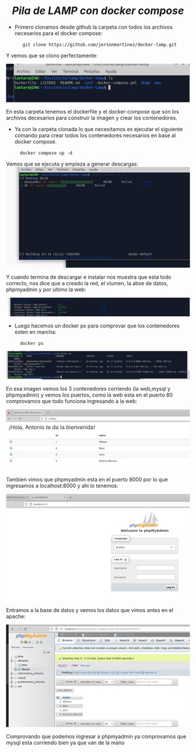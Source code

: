 # <center> *Pila de LAMP con docker compose* </center>

+  Primero clonamos desde github la carpeta con todos los archivos necesarios para el docker compose:

          git clone https://github.com/jersonmartinez/docker-lamp.git
Y vemos que se clono perfectamente:

![Descripción de la imagen](imgcompose/1.png)

En esta carpeta tenemos el dockerfile y el docker-compose que son los archivos decesarios para construir la imagen y crear los contenedores.



+ Ya con la carpeta clonada lo que necesitamos es ejecutar el siguiente comando para crear todos los contenedores necesarios en base al docker compose.

        
        docker compose up -d

Vemos que se ejecuta y empieza a generar descargas:
![Descripción de la imagen](imgcompose/2.png)

Y cuando termina de descargar e instalar nos muestra que esta todo correcto, nos dice que a creado la red, el vlumen, la abse de datos, phpmyadmin y por ultimo la web:

![Descripción de la imagen](imgcompose/3.png)

+ Luego hacemos un docker ps  para comprovar que los contenedores esten en marcha: 

        docker ps

![img](imgcompose/4.png)

En esa imagen vemos los 3 contenedores corriendo (la web,mysql y phpmyadmin) y vemos los puertos, como la web esta en el puerto 80 comprovamos que todo funciona ingresando a la web:

![img](imgcompose/5.png)

Tambien vimos que phpmyadmin esta en el puerto 8000 por lo que ingresamos a localhost:8000 y ahi lo tenemos:

![img](imgcompose/6.png)

Entramos a la base de datos y vemos los datos que vimos antes en el apache:

![img](imgcompose/7.png)

Comprovando que podemos ingresar a phpmyadmin ya comprovamos que mysql esta corriendo bien ya que van de la mano

